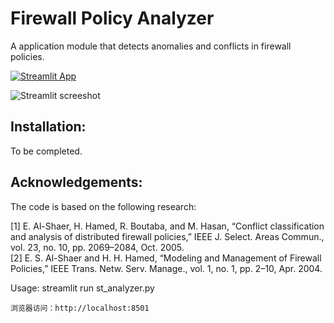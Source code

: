 # Firewall Policy Analyzer

A application module that detects anomalies and conflicts in firewall policies.

[![Streamlit App](https://static.streamlit.io/badges/streamlit_badge_black_white.svg)](https://martimy-firewall-policy-analyzer-st-analyzer-ust3ul.streamlit.app/)

![Streamlit screeshot](img/screen_1.png)

## Installation:

To be completed.

## Acknowledgements:

The code is based on the following research:

[1] E. Al-Shaer, H. Hamed, R. Boutaba, and M. Hasan, “Conflict classification and analysis of distributed firewall policies,” IEEE J. Select. Areas Commun., vol. 23, no. 10, pp. 2069–2084, Oct. 2005.  
[2] E. S. Al-Shaer and H. H. Hamed, “Modeling and Management of Firewall Policies,” IEEE Trans. Netw. Serv. Manage., vol. 1, no. 1, pp. 2–10, Apr. 2004.


Usage:
    streamlit run st_analyzer.py

    浏览器访问：http://localhost:8501